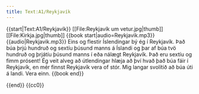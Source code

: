 ```yaml
---
title: Text:A1/Reykjavík
---
```


{{start|Text:A1/Reykjavík}}
<level a1/>
[[File:Reykjavík um vetur.jpg|thumb]]
[[File:Kirkja.jpg|thumb]]
{{book start|audio=Reykjavik.mp3}}
{{audio|Reykjavik.mp3}}
Eins og flestir Íslendingar bý ég í Reykjavík. 
Það búa þrjú hundruð og sextíu þúsund manns á Íslandi og þar af búa tvö hundruð og þrjátíu þúsund manns í eða nálægt Reykjavík. 
Það eru sextíu og fimm prósent!
Ég veit alveg að útlendingar hlæja að því hvað það búa fáir í Reykjavík,
en mér finnst Reykjavík vera of stór.
Mig langar svolítið að búa úti á landi.
Vera einn.
{{book end}}

{{end}}
<noinclude>{{cc0}}</noinclude>